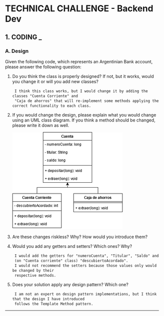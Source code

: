 # TECHNICAL CHALLENGE - Backend Dev

## 1. CODING  _
### A.	Design
Given the following code, which represents an Argentinian Bank account, please answer the following question:

1. Do you think the class is properly designed? If not, but it works, would you change it or will you add new classes?

		I think this class works, but I would change it by adding the classes "Cuenta Corriente" and 
		"Caja de ahorros" that will re-implement some methods applying the correct functionality to each class.

2. If you would change the design, please explain what you would change using an UML class diagram. If you think a method should be changed, please write it down as well.

    ![](https://raw.githubusercontent.com/matiasm2/atixChallenge/main/atix.png)

3. Are these changes riskless? Why? How would you introduce them?



4. Would you add any getters and setters? Which ones? Why?

		I would add the getters for "numeroCuenta", "Titular", "Saldo" and 
		(on "Cuenta corriente" class) "descubiertoAcordado".
		I would not recommend the setters because those values only would be changed by their
		respective methods.

5. Does your solution apply any design pattern? Which one?

		I am not an expert on design pattern implementations, but I think that the design I have introduced
		follows the Template Method pattern.

------------

